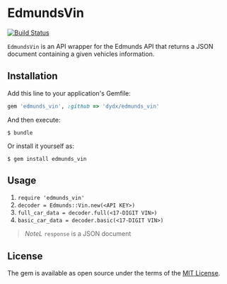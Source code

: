 # EdmundsVin

[![Build Status](https://travis-ci.org/dydx/edmunds_vin.svg?branch=master)](https://travis-ci.org/dydx/edmunds_vin)

`EdmundsVin` is an API wrapper for the Edmunds API that returns a JSON document
containing a given vehicles information.

## Installation

Add this line to your application's Gemfile:

```ruby
gem 'edmunds_vin', :github => 'dydx/edmunds_vin'
```

And then execute:

    $ bundle

Or install it yourself as:

    $ gem install edmunds_vin

## Usage

1. `require 'edmunds_vin'`
2. `decoder = Edmunds::Vin.new(<API KEY>)`
3. `full_car_data = decoder.full(<17-DIGIT VIN>)`
4. `basic_car_data = decoder.basic(<17-DIGIT VIN>)`

>*NoteL* `response` is a JSON document 

## License

The gem is available as open source under the terms of the [MIT License](http://opensource.org/licenses/MIT).

